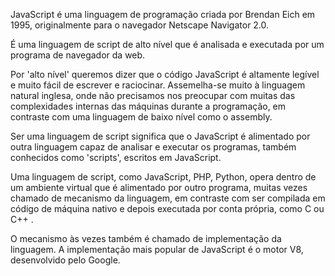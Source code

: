 JavaScript é uma linguagem de programação criada por Brendan Eich em 1995, originalmente para o navegador Netscape Navigator 2.0.

É uma linguagem de script de alto nível que é analisada e executada por um programa de navegador da web.

Por 'alto nível' queremos dizer que o código JavaScript é altamente legível e muito fácil de escrever e raciocinar. Assemelha-se muito à linguagem natural inglesa, onde não precisamos nos preocupar com muitas das complexidades internas das máquinas durante a programação, em contraste com uma linguagem de baixo nível como o assembly.

Ser uma linguagem de script significa que o JavaScript é alimentado por outra linguagem capaz de analisar e executar os programas, também conhecidos como 'scripts', escritos em JavaScript.

Uma linguagem de script, como JavaScript, PHP, Python, opera dentro de um ambiente virtual que é alimentado por outro programa, muitas vezes chamado de mecanismo da linguagem, em contraste com ser compilada em código de máquina nativo e depois executada por conta própria, como C ou C++ .

O mecanismo às vezes também é chamado de implementação da linguagem. A implementação mais popular de JavaScript é o motor V8, desenvolvido pelo Google.